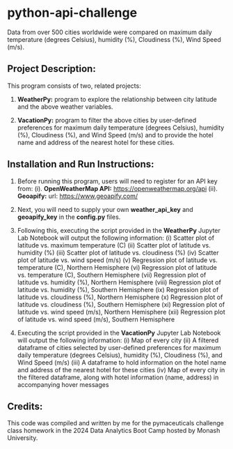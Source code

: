 # python-api-challenge
Data from over 500 cities worldwide were compared on maximum daily temperature (degrees Celsius), humidity (%), Cloudiness (%), Wind Speed (m/s). 


## Project Description:
This program consists of two, related projects:

1. **WeatherPy:** program to explore the relationship between city latitude and the above weather variables.
   
2. **VacationPy:** program to filter the above cities by user-defined preferences for maximum daily temperature (degrees Celsius), humidity (%), Cloudiness (%), and Wind Speed (m/s) and to provide the hotel name and address of the nearest hotel for these cities.


## Installation and Run Instructions:
1. Before running this program, users will need to register for an API key from:
   (i). **OpenWeatherMap API:** https://openweathermap.org/api
   (ii). **Geoapify:** url: https://www.geoapify.com/


2. Next, you will need to supply your own **weather_api_key** and **geoapify_key** in the **config.py** files.

 
3. Following this, executing the script provided in the **WeatherPy** Jupyter Lab Notebook will output the following information:
   (i) Scatter plot of latitude vs. maximum temperature (C)
   (ii) Scatter plot of latitude vs. humidity (%)
   (iii) Scatter plot of latitude vs. cloudiness (%)
   (iv) Scatter plot of latitude vs. wind speed (m/s)
   (v) Regression plot of latitude vs. temperature (C), Northern Hemisphere
   (vi) Regression plot of latitude vs. temperature (C), Southern Hemisphere
   (vii) Regression plot of latitude vs. humidity (%), Northern Hemisphere
   (viii) Regression plot of latitude vs. humidity (%), Southern Hemisphere
   (ix) Regression plot of latitude vs. cloudiness (%), Northern Hemisphere
   (x) Regression plot of latitude vs. cloudiness (%), Southern Hemisphere
   (xi) Regression plot of latitude vs. wind speed (m/s), Northern Hemisphere
   (xii) Regression plot of latitude vs. wind speed (m/s), Southern Hemisphere

 
4. Executing the script provided in the **VacationPy** Jupyter Lab Notebook will output the following information:
   (i) Map of every city
   (ii) A filtered dataframe of cities selected by user-defined preferences for maximum daily temperature (degrees Celsius), humidity (%), Cloudiness (%), and Wind Speed (m/s)
   (iii) A dataframe to hold information on the hotel name and address of the nearest hotel for these cities
   (iv) Map of every city in the filtered dataframe, along with hotel information (name, address) in accompanying hover messages


## Credits:
This code was compiled and written by me for the pymaceuticals challenge class homework in the 2024 Data Analytics Boot Camp hosted by Monash University. 
